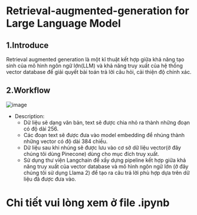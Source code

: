 # Retrieval-augmented-generation for Large Language Model
## 1.Introduce
Retrieval augmented generation là một kĩ thuật kết hợp giữa khả năng tạo sinh của mô hình ngôn ngữ lớn(LLM) và khả năng truy xuất của hệ thống vector database để giải quyết bài toán trả lời câu hỏi, cải thiện độ chính xác.
## 2.Workflow
![image](https://github.com/minhduc2672002/Retrieval-augmented-generation/assets/133132824/87bee34b-db54-4c51-8ae7-eab36288cfd8)
* Description:
  - Dữ liệu sẽ dạng văn bản, text sẽ được chia nhỏ ra thành những đoạn có độ dài 256.
  - Các đoạn text sẽ được đưa vào model embedding để nhúng thành những vector có độ dài 384 chiều.
  - Dữ liệu sau khi nhúng sẽ được lưu vào cơ sở dữ liệu vector(ở đây chúng tôi dùng Pinecone) dùng cho mục đích truy xuất.
  - Sử dụng thư viện Langchain để xấy dựng pipeline kết hợp giữa khả năng truy xuất của vector database và mô hình ngôn ngữ lớn (ở đây chúng tôi sử dụng Llama 2) để tạo ra câu trả lời phù hợp dựa trên dữ liệu đã được đưa vào.
# Chi tiết vui lòng xem ở file .ipynb

